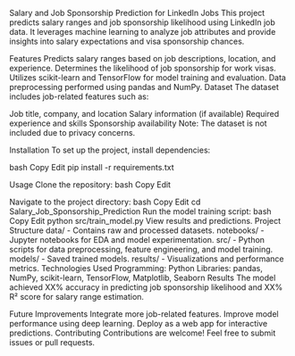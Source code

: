 Salary and Job Sponsorship Prediction for LinkedIn Jobs
This project predicts salary ranges and job sponsorship likelihood using LinkedIn job data. It leverages machine learning to analyze job attributes and provide insights into salary expectations and visa sponsorship chances.

Features
Predicts salary ranges based on job descriptions, location, and experience.
Determines the likelihood of job sponsorship for work visas.
Utilizes scikit-learn and TensorFlow for model training and evaluation.
Data preprocessing performed using pandas and NumPy.
Dataset
The dataset includes job-related features such as:

Job title, company, and location
Salary information (if available)
Required experience and skills
Sponsorship availability
Note: The dataset is not included due to privacy concerns.

Installation
To set up the project, install dependencies:

bash
Copy
Edit
pip install -r requirements.txt


Usage
Clone the repository:
bash
Copy
Edit

Navigate to the project directory:
bash
Copy
Edit
cd Salary_Job_Sponsorship_Prediction
Run the model training script:
bash
Copy
Edit
python src/train_model.py
View results and predictions.
Project Structure
data/ - Contains raw and processed datasets.
notebooks/ - Jupyter notebooks for EDA and model experimentation.
src/ - Python scripts for data preprocessing, feature engineering, and model training.
models/ - Saved trained models.
results/ - Visualizations and performance metrics.
Technologies Used
Programming: Python
Libraries: pandas, NumPy, scikit-learn, TensorFlow, Matplotlib, Seaborn
Results
The model achieved XX% accuracy in predicting job sponsorship likelihood and XX% R² score for salary range estimation.

Future Improvements
Integrate more job-related features.
Improve model performance using deep learning.
Deploy as a web app for interactive predictions.
Contributing
Contributions are welcome! Feel free to submit issues or pull requests.
